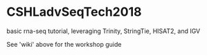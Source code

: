 # CSHLadvSeqTech2018
basic rna-seq tutorial, leveraging Trinity, StringTie, HISAT2, and IGV

See 'wiki' above for the workshop guide

